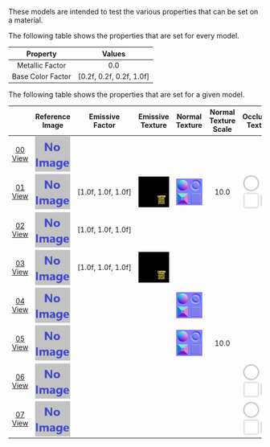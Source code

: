 These models are intended to test the various properties that can be set on a material.  

The following table shows the properties that are set for every model.  

| Property | **Values** |
| :---: | :---: |
| Metallic Factor | 0.0 |
| Base Color Factor | [0.2f,&nbsp;0.2f,&nbsp;0.2f,&nbsp;1.0f] |

 
The following table shows the properties that are set for a given model.  

|   | Reference Image | Emissive Factor | Emissive Texture | Normal Texture | Normal Texture Scale | Occlusion Texture | Occlusion Texture Strength |
| :---: | :---: | :---: | :---: | :---: | :---: | :---: | :---: |
| [00](Material_00.gltf)<br>[View](https://bghgary.github.io/glTF-Asset-Generator/Preview/BabylonJS/?fileName=Material_00.gltf) | [<img src="Thumbnails/Material_00.png" align="middle">](ReferenceImages/Material_00.png) |   |   |   |   |   |   |
| [01](Material_01.gltf)<br>[View](https://bghgary.github.io/glTF-Asset-Generator/Preview/BabylonJS/?fileName=Material_01.gltf) | [<img src="Thumbnails/Material_01.png" align="middle">](ReferenceImages/Material_01.png) | [1.0f,&nbsp;1.0f,&nbsp;1.0f] | [<img src="Thumbnails/Emissive_Plane.png" align="middle">](Textures/Emissive_Plane.png) | [<img src="Thumbnails/Normal_Plane.png" align="middle">](Textures/Normal_Plane.png) | 10.0 | [<img src="Thumbnails/Occlusion_Plane.png" align="middle">](Textures/Occlusion_Plane.png) | 0.5 |
| [02](Material_02.gltf)<br>[View](https://bghgary.github.io/glTF-Asset-Generator/Preview/BabylonJS/?fileName=Material_02.gltf) | [<img src="Thumbnails/Material_02.png" align="middle">](ReferenceImages/Material_02.png) | [1.0f,&nbsp;1.0f,&nbsp;1.0f] |   |   |   |   |   |
| [03](Material_03.gltf)<br>[View](https://bghgary.github.io/glTF-Asset-Generator/Preview/BabylonJS/?fileName=Material_03.gltf) | [<img src="Thumbnails/Material_03.png" align="middle">](ReferenceImages/Material_03.png) | [1.0f,&nbsp;1.0f,&nbsp;1.0f] | [<img src="Thumbnails/Emissive_Plane.png" align="middle">](Textures/Emissive_Plane.png) |   |   |   |   |
| [04](Material_04.gltf)<br>[View](https://bghgary.github.io/glTF-Asset-Generator/Preview/BabylonJS/?fileName=Material_04.gltf) | [<img src="Thumbnails/Material_04.png" align="middle">](ReferenceImages/Material_04.png) |   |   | [<img src="Thumbnails/Normal_Plane.png" align="middle">](Textures/Normal_Plane.png) |   |   |   |
| [05](Material_05.gltf)<br>[View](https://bghgary.github.io/glTF-Asset-Generator/Preview/BabylonJS/?fileName=Material_05.gltf) | [<img src="Thumbnails/Material_05.png" align="middle">](ReferenceImages/Material_05.png) |   |   | [<img src="Thumbnails/Normal_Plane.png" align="middle">](Textures/Normal_Plane.png) | 10.0 |   |   |
| [06](Material_06.gltf)<br>[View](https://bghgary.github.io/glTF-Asset-Generator/Preview/BabylonJS/?fileName=Material_06.gltf) | [<img src="Thumbnails/Material_06.png" align="middle">](ReferenceImages/Material_06.png) |   |   |   |   | [<img src="Thumbnails/Occlusion_Plane.png" align="middle">](Textures/Occlusion_Plane.png) |   |
| [07](Material_07.gltf)<br>[View](https://bghgary.github.io/glTF-Asset-Generator/Preview/BabylonJS/?fileName=Material_07.gltf) | [<img src="Thumbnails/Material_07.png" align="middle">](ReferenceImages/Material_07.png) |   |   |   |   | [<img src="Thumbnails/Occlusion_Plane.png" align="middle">](Textures/Occlusion_Plane.png) | 0.5 |
 
